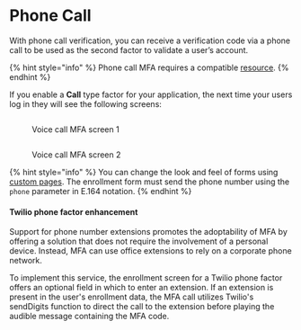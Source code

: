 # Phone Call

With phone call verification, you can receive a verification code via a phone call to be used as the second factor to validate a user’s account.

{% hint style="info" %}
Phone call MFA requires a compatible [resource](../../resources.md).
{% endhint %}

If you enable a **Call** type factor for your application, the next time your users log in they will see the following screens:

<figure><img src="https://docs.gravitee.io/images/am/current/graviteeio-am-userguide-mfa-call-enroll.png" alt=""><figcaption><p>Voice call MFA screen 1</p></figcaption></figure>

<figure><img src="https://docs.gravitee.io/images/am/current/graviteeio-am-userguide-mfa-call-challenge.png" alt=""><figcaption><p>Voice call MFA screen 2</p></figcaption></figure>

{% hint style="info" %}
You can change the look and feel of forms using [custom pages](../../branding/#custom-pages). The enrollment form must send the phone number using the `phone` parameter in E.164 notation.
{% endhint %}

#### Twilio phone factor enhancement

Support for phone number extensions promotes the adoptability of MFA by offering a solution that does not require the involvement of a personal device. Instead, MFA can use office extensions to rely on a corporate phone network.

To implement this service, the enrollment screen for a Twilio phone factor offers an optional field in which to enter an extension. If an extension is present in the user's enrollment data, the MFA call utilizes Twilio's sendDigits function to direct the call to the extension before playing the audible message containing the MFA code.
